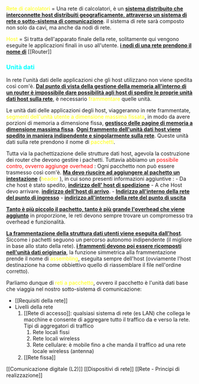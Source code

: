 <span style=color:yellow>Rete di calcolatori</span> = Una rete di calcolatori, è un <b><u>sistema distribuito che interconnette host distribuiti geograficamente, attraverso un sistema di rete o sotto-sistema di comunicazione</u></b>. il sistema di rete sarà composto non solo da cavi, ma anche da nodi di rete. 

<span style=color:yellow>Host</span>  = Si tratta dell'apparato finale della rete, solitamente qui vengono eseguite le applicazioni finali in uso all'utente. 
<b><u>i nodi di una rete prendono il nome di</u></b> [[Router]]
<h3 style=color:cyan>Unità dati</h3>
In rete l'unità dati delle applicazioni che gli host utilizzano non viene spedita così com'è. <b><u>Dal punto di vista della gestione della memoria all'interno di un router è impossibile dare possibilità agli host di spedire le proprie unità dati host sulla rete</u></b>, è necessario <span style=color:yellow>frammentare</span> quelle unità. 

Le unità dati delle applicazioni degli host, viaggeranno in rete frammentate, <span style=color:yellow>segmenti dell'unità utente a dimensione massima fissata</span>, in modo da avere porzioni di memoria a dimensione fissa, <b><u>gestisco delle pagine di memoria a dimensione massima fissa</u></b>.
<b><u>Ogni frammento dell'unità dati host viene spedito in maniera indipendente e singolarmente sulla rete</u></b>. Queste unità dati sulla rete prendono il nome di <span style=color:yellow>pacchetti</span>.

Tutta via la pachettizazione delle strutture dati host, agevola la costruzione dei router che devono gestire i pachetti. Tuttavia abbiamo un <span style=color:red>possibile contro, ovverro aggiunge overhead</span> : 
	Ogni pacchetto non può essere trasmesso così com'è. <b><u>Ma devo riuscire ad aggiungere al pachetto un intestazione</u></b> (<span style=color:yellow>header</span> ), in cui sono presenti informazioni aggiuntive : 
    - Da che host è stato spedito, <b><u>indirizzo dell' host di spedizione</u></b> 
	- A che Host devo arrivare. <b><u>indirizzo dell'host di arrivo</u></b>.
	- <b><u>Indirizzo all'interno della rete del punto di ingresso</u></b>
	- <b><u>indirizzo all'interno della rete del punto di uscita</u></b>

<b><u>Tanto è più piccolo il pachetto, tanto è più grande l'overhead che viene aggiunto</u></b> in proporzione, le reti devono sempre trovare un compromesso tra overhead e funzionalità. 

<b><u>La frammentazione della struttura dati utenti viene eseguita dall'host</u></b>. Siccome i pachetti seguono un percorso autonomo indipendente (il migliore in base allo stato della rete).  <b><u>i frammenti devono poi essere ricomposti nell'unità dati originaria</u></b>, la funzione simmetrica alla frammentazione prende il nome di <span style=color:yellow>assembling</span>, eseguita sempre dell'host (ovviamente l'host destinazione ha come obbiettivo quello di riassemblare il file nell'ordine corretto). 

Parliamo dunque di <span style=color:yellow>reti a pacchetto</span>, ovvero il pacchetto è l'unità dati base che viaggia nel nostro sotto-sistema di comunicazione:
- [[Requisiti della rete]]
- Livelli della rete
	1. [[Rete di accesso]]: qualsiasi sistema di rete (es LAN) che collega le macchine e consente di aggregare tutto il traffico da e verso la rete. Tipi di aggregatori di traffico
		1. Rete locali fissi
		2. Rete locali wireless
		3. Rete cellulare: è mobile fino a che manda il traffico ad una rete locale wireless (antenna)
	2. [[Rete fissa]]

[[Comunicazione digitale (L2)]]
[[Dispositivi di rete]]
[[Rete - Principi di realizzazione]]
